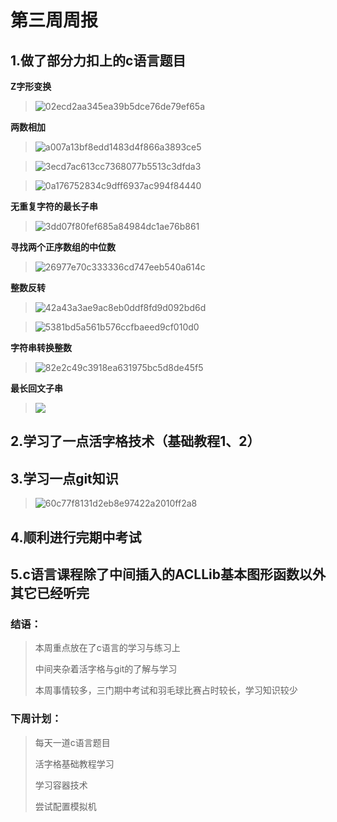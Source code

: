 # 第三周周报

## 1.做了部分力扣上的c语言题目

**Z字形变换**

> ![02ecd2aa345ea39b5dce76de79ef65a](E:\学校\实验室\周报\assets\02ecd2aa345ea39b5dce76de79ef65a-1731841860835-4.png)

**两数相加**

> ![a007a13bf8edd1483d4f866a3893ce5](E:\学校\实验室\周报\assets\a007a13bf8edd1483d4f866a3893ce5.png)

> ![3ecd7ac613cc7368077b5513c3dfda3](E:\学校\实验室\周报\assets\3ecd7ac613cc7368077b5513c3dfda3.png)

> ![0a176752834c9dff6937ac994f84440](E:\学校\实验室\周报\assets\0a176752834c9dff6937ac994f84440.png)

**无重复字符的最长子串**

> ![3dd07f80fef685a84984dc1ae76b861](E:\学校\实验室\周报\assets\3dd07f80fef685a84984dc1ae76b861.png)

**寻找两个正序数组的中位数**

> ![26977e70c333336cd747eeb540a614c](E:\学校\实验室\周报\assets\26977e70c333336cd747eeb540a614c.png)

**整数反转**

> ![42a43a3ae9ac8eb0ddf8fd9d092bd6d](E:\学校\实验室\周报\assets\42a43a3ae9ac8eb0ddf8fd9d092bd6d.png)

> ![5381bd5a561b576ccfbaeed9cf010d0](E:\学校\实验室\周报\assets\5381bd5a561b576ccfbaeed9cf010d0.png)

**字符串转换整数**

> ![82e2c49c3918ea631975bc5d8de45f5](E:\学校\实验室\周报\assets\82e2c49c3918ea631975bc5d8de45f5.png)

**最长回文子串**

> ![](https://github.com/xiaoluu-creater/weekly-1/blob/main/24-xiaoluu/picture/0c9b08964987a91152d87be3092477e.png)

## 2.学习了一点活字格技术（基础教程1、2）

## 3.学习一点git知识

> ![60c77f8131d2eb8e97422a2010ff2a8](E:\学校\实验室\周报\assets\60c77f8131d2eb8e97422a2010ff2a8.png)

## 4.顺利进行完期中考试

## 5.c语言课程除了中间插入的ACLLib基本图形函数以外其它已经听完

### 结语：

> 本周重点放在了c语言的学习与练习上
>
> 中间夹杂着活字格与git的了解与学习
>
> 本周事情较多，三门期中考试和羽毛球比赛占时较长，学习知识较少

### 下周计划：

> 每天一道c语言题目
>
> 活字格基础教程学习
>
> 学习容器技术
>
> 尝试配置模拟机

